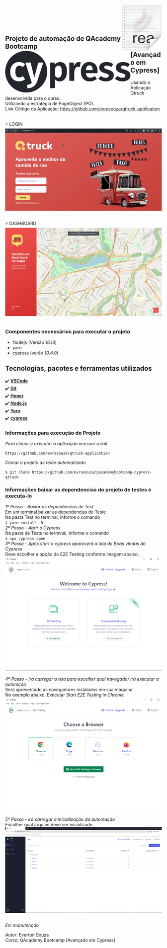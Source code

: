 # <img src="icon.png" align="right" />
# <img src="LogoCypress.png" align="left" />
<br><br><br><br>

## Projeto de automação de QAcademy Bootcamp<br> [Avançado em Cypress]
Usando a Aplicação Qtruck desenvolvida para o curso. </br>
Utilizando a estratégia de PageObject (PO).</br>
Link Código da Aplicação: https://github.com/evrasouza/qtruck-application

<br>
⚡ LOGIN <br>
<img src="Login.png" align="center" /><br><br>

⚡ DASHBOARD <br>
<img src="Dash.png" align="center" /><br><br>

### Componentes necessários para executar o projeto

- Nodejs (Versão *16.16*)
- yarn
- cypress (verão *10.4.0*)

## Tecnologias, pacotes e ferramentas utilizados 

:heavy_check_mark: <b> [VSCode](https://code.visualstudio.com/download) </b><br>
:heavy_check_mark: <b> [Git](https://gitforwindows.org/) </b><br>
:heavy_check_mark: <b> [Hyper](https://hyper.is/plugins) </b><br>
:heavy_check_mark: <b> [Node.js](https://nodejs.org/en/) </b><br>
:heavy_check_mark: <b> [Yarn](https://yarnpkg.com/) </b><br>
:heavy_check_mark: <b> [cypress](https://www.cypress.io/) </b><br>

### Informações para execução do Projeto<br>
*Para clonar e executar a aplicação acessar o link*
```
https://github.com/evrasouza/qtruck-application
```

*Clonar o projeto de teste automatizado*
```
$ git clone https://github.com/evrasouza/qacademybootcamp-cypress-qtruck
```

### Informações baixar as dependencias do projeto de testes e executa-lo

*_1º Passo - Baixar as dependencias de Test_* <br/>
     Em um terminal baixar as dependencias de Teste <br/>
     Na pasta Test no terminal, informe o comando <br/>
     ```
    $ yarn install -D
    ```    <br/>
*_2º Passo - Abrir o Cypress_* <br/>
  Na pasta de Tests no terminal, informe o comando <br/>
     ```
    $ npx cypress open
    ```  <br/>
*_3º Passo - Após start o cypress aparecerá a tela de Boas vindas do Cypress_* <br/>
  Deve escolher a opção do E2E Testing conforme imagem abaixo: <br/>
  <img src="welcomeCypress.png" align="center" /><br><br>
*_4º Passo - Irá carregar a tela para escolher qual navegador irá executar a automção_* <br/>
  Será apresentado as navegadores instalados em sua máquina<br>
  No exemplo abaixo, Executar *_Start E2E Testing in Chrome_*  <br/>
  <img src="welcomeCypress1.png" align="center" /><br><br>
*_5º Passo - irá carregar a inicialização da automação_* <br/>
  Escolher qual arquivo deve ser inicializado <br/>
  <img src="welcomeCypress2.png" align="center" /><br><br>

*Em manutenção*

*Autor:* Everton Souza <br/>
*Curso:* QAcademy Bootcamp [Avançado em Cypress]
